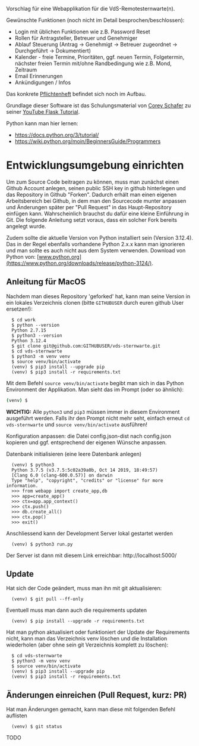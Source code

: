 Vorschlag für eine Webapplikation für die VdS-Remotesternwarte(n).

Gewünschte Funktionen (noch nicht im Detail besprochen/beschlossen):

* Login mit üblichen Funktionen wie z.B. Password Reset
* Rollen für Antragsteller, Betreuer und Genehmiger
* Ablauf Steuerung (Antrag -> Genehmigt -> Betreuer zugeordnet -> Durchgeführt -> Dokumentiert)
* Kalender - freie Termine, Prioritäten, ggf. neuen Termin, Folgetermin, nächster freien Termin mit/ohne Randbedingung wie z.B. Mond, Zeitraum
* Email Erinnerungen
* Ankündigungen / Infos

Das konkrete [Pflichtenheft](docs/pflichtenheft.md) befindet sich noch im Aufbau.

Grundlage dieser Software ist das Schulungsmaterial von [Corey Schafer](https://github.com/CoreyMSchafer/code_snippets/tree/master/Python/Flask_Blog) zu seiner [YouTube Flask Tutorial](https://www.youtube.com/@coreyms/playlists).

Python kann man hier lernen:
* https://docs.python.org/3/tutorial/
* https://wiki.python.org/moin/BeginnersGuide/Programmers



# Entwicklungsumgebung einrichten

Um zum Source Code beitragen zu können, muss man zunächst einen Github Account anlegen, seinen public SSH key in github hinterlegen und das Repository in Github "Forken". Dadurch erhält man einen eigenen Arbeitsbereich bei Github, in dem man den Sourcecode munter anpassen und Änderungen später per "Pull Request" in das Haupt-Repository einfügen kann. Wahrscheinlich brauchst du dafür eine kleine Einführung in Git. Die folgende Anleitung setzt voraus, dass ein solcher Fork bereits angelegt wurde.

Zudem sollte die aktuelle Version von Python installiert sein (Version 3.12.4). Das in der Regel ebenfalls vorhandene Python 2.x.x kann man ignorieren und man sollte es auch nicht aus dem System verwenden. Download von Python von: [www.python.org](https://www.python.org/downloads/release/python-3124/).

## Anleitung für MacOS

Nachdem man dieses Repository 'geforked' hat, kann man seine Version in ein lokales Verzeichnis clonen (bitte `GITHUBUSER` durch euren github User ersetzen!):

```
  $ cd work
  $ python --version
  Python 2.7.15
  $ python3 --version
  Python 3.12.4
  $ git clone git@github.com:GITHUBUSER/vds-sternwarte.git
  $ cd vds-sternwarte
  $ python3 -m venv venv
  $ source venv/bin/activate
  (venv) $ pip3 install --upgrade pip
  (venv) $ pip3 install -r requirements.txt
```

Mit dem Befehl `source venv/bin/activate` begibt man sich in das Python Environment der Applikation. Man sieht das im Prompt (oder so ähnlich):

```bash
(venv) $
```

**WICHTIG:**
Alle `python3` und `pip3` müssen immer in diesem Environment ausgeführt werden. Falls ihr den Prompt nicht mehr seht, einfach erneut `cd vds-sternwarte` und `source venv/bin/activate` ausführen!


Konfiguration anpassen: die Datei config.json-dist nach config.json kopieren und ggf. entsprechend der eigenen Wünsche anpassen.

Datenbank initialisieren (eine leere Datenbank anlegen)

```
  (venv) $ python3
  Python 3.7.5 (v3.7.5:5c02a39a0b, Oct 14 2019, 18:49:57)
  [Clang 6.0 (clang-600.0.57)] on darwin
  Type "help", "copyright", "credits" or "license" for more information.
  >>> from webapp import create_app,db
  >>> app=create_app()
  >>> ctx=app.app_context()
  >>> ctx.push()
  >>> db.create_all()
  >>> ctx.pop()
  >>> exit()
```

Anschliessend kann der Development Server lokal gestartet werden

```
  (venv) $ python3 run.py
```

Der Server ist dann mit diesem Link erreichbar: http://localhost:5000/


## Update

Hat sich der Code geändert, muss man ihn mit git aktualisieren:

```
  (venv) $ git pull --ff-only
```

Eventuell muss man dann auch die requirements updaten
```
  (venv) $ pip install --upgrade -r requirements.txt
```

Hat man python aktualisiert oder funktioniert der Update der Requirements nicht, kann man das Verzeichnis venv löschen und die Installation wiederholen (aber ohne sein git Verzeichnis komplett zu löschen):

```
  $ cd vds-sternwarte
  $ python3 -m venv venv
  $ source venv/bin/activate
  (venv) $ pip3 install --upgrade pip
  (venv) $ pip3 install -r requirements.txt
```


## Änderungen einreichen (Pull Request, kurz: PR)

Hat man Änderungen gemacht, kann man diese mit folgenden Befehl auflisten

```
  (venv) $ git status
```


TODO

